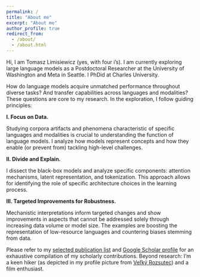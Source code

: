 ```yaml
---
permalink: /
title: "About me"
excerpt: "About me"
author_profile: true
redirect_from: 
  - /about/
  - /about.html
---
```


Hi, I am Tomasz Limisiewicz (yes, with four i’s).
I am currently exploring large language models as a Postdoctoral Researcher at the University of Washington and Meta in Seattle. I PhDid at Charles University.

How do language models acquire unmatched performance throughout diverse tasks? And transfer capabilities across languages and modalities? 
These questions are core to my research. In the exploration, I follow guiding principles:

**I. Focus on  Data.**

Studying corpora artifacts and phenomena characteristic of specific languages and modalities is crucial to understanding the function of language models.
I analyze how models represent concepts and how they enable (or prevent from) tackling high-level challenges.

**II. Divide and Explain.**

 I dissect the black-box models and analyze specific components: attention mechanisms, latent representation, and tokenization.
 This approach allows for identifying the role of specific architecture choices in the learning process. 

**III. Targeted Improvements for Robustness.**

Mechanistic interpretations inform targeted changes and show improvements in aspects that cannot be addressed solely through increasing data volume or model size.
The examples are boosting the representation of low-resource languages and countering biases stemming from data.

Please refer to my [selected publication list](https://tomlimi.github.io/publications/) and [Google Scholar profile](https://scholar.google.com/citations?user=RqxyTsgAAAAJ) for an exhaustive compilation of my scholarly contributions.
 Beyond research: I’m a keen hiker (as depicted in my profile picture from [Veľký Rozsutec](https://en.mapy.cz/s/povofolono)) and a film enthusiast.
